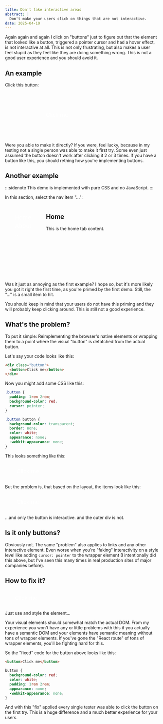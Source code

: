 ```yaml
---
title: Don't fake interactive areas
abstract: |
  Don't make your users click on things that are not interactive.
date: 2025-04-10
---
```


Again again and again I click on "buttons" just to figure out that the element that looked like a button, triggered a pointer cursor and had a hover effect, is not interactive at all. This is not only frustrating, but also makes a user feel stupid as they feel like they are doing something wrong. This is not a good user experience and you should avoid it.

## An example

Click this button:

<style>
  #demo-frustrating {
    cursor: pointer;
    background-color: var(--theme-link-color);
    color: white;
    padding: 4rem 8rem;
    max-width: 100%;
    border: none;
    border-radius: .5rem;
    display: inline-block;
    text-align: center;
  }
  #demo-frustrating:hover {
    background-color: var(--theme-color-b);
  }
  #demo-frustrating-trigger {
    cursor: pointer;
    background-color: transparent;
    border: none;
    outline: none;
    appearance: none;
    -webkit-appearance: none;
    -moz-appearance: none;
    color: white;
    font-size: 1.2rem;
  }
</style>
<div id="demo-frustrating">
  <button id="demo-frustrating-trigger">Click me</button>
</div>
<script>
  let missedClicks = 0;
  document.getElementById("demo-frustrating").addEventListener("click", function() {
    missedClicks++;
  });
  document.getElementById("demo-frustrating-trigger").addEventListener("click", function(e) {
    e.stopPropagation(); // Prevent the click event from bubbling up to the parent div
    e.preventDefault(); // Prevent the default action of the button
    alert(`You clicked the button after ${missedClicks} missed clicks!`);
    missedClicks = 0;
    return false; // Prevent the default action of the button
  });
</script>

Were you able to make it directly? If you were, feel lucky, because in my testing not a single person was able to make it first try. Some even just assumed the button doesn't work after clicking it 2 or 3 times. If you have a button like this, you should rething how you're implementing buttons.

## Another example

:::sidenote
This demo is implemented with pure CSS and no JavaScript.
:::

In this section, select the nav item "...":

<div id="demo-tabs">
  <nav>
    <label>
      <input type="radio" name="nav" value="home" checked>
      Home
    </label>
    <label>
      <input type="radio" name="nav" value="about">
      About
    </label>
    <label>
      <input type="radio" name="nav" value="more">
      ...
    </label>
  </nav>
  <div id="demo-tabs-content">
    <section id="home" class="tab-content">
      <h2>Home</h2>
      <p>This is the home tab content.</p>
    </section>
    <section id="about" class="tab-content">
      <h2>About</h2>
      <p>This is the about tab content.</p>
    </section>
    <section id="more" class="tab-content">
      <h2>More</h2>
      <p>You did it!</p>
    </section>
  </div>
</div>

<style>
  #demo-tabs {
    display: flex;
    gap: 1rem;
    min-height: 15rem;
    background-color: var(--theme-color-a);
  }
  #demo-tabs nav {
    display: flex;
    flex-direction: column;
    align-items: start;
    gap: .2rem;
    background-color: var(--theme-link-color);
    padding: 2rem;
  }
  #demo-tabs label {
    cursor: pointer;
    background-color: var(--theme-link-color);
    color: white;
    font-size: 1.2rem;
  }
  #demo-tabs input[type="radio"] {
    display: none; /* Hide the radio buttons */
  }
  #demo-tabs .tab-content {
    display: none; /* Hide all tab content by default */
  }
  #demo-tabs:has(input[value="home"]:checked) .tab-content#home {
    display: block; /* Show the selected tab content */
  }
  #demo-tabs:has(input[value="about"]:checked) .tab-content#about {
    display: block; /* Show the selected tab content */
  }
  #demo-tabs:has(input[value="more"]:checked) .tab-content#more {
    display: block; /* Show the selected tab content */
  }
</style>

Was it just as annoying as the first example? I hope so, but it's more likely you got it right the first time, as you're primed by the first demo. Still, the "..." is a small item to hit.

You should keep in mind that your users do not have this priming and they will probably keep clicking around. This is still not a good experience.

## What's the problem?

To put it simple: Reimplementing the browser's native elements or wrapping them to a point where the visual "button" is detatched from the actual button.

Let's say your code looks like this:

```html
<div class="button">
  <button>Click me</button>
</div>
```

Now you might add some CSS like this:

```css
.button {
  padding: 1rem 2rem;
  background-color: red;
  cursor: pointer;
}

.button button {
  background-color: transparent;
  border: none;
  color: white;
  appearance: none;
  -webkit-appearance: none;
}
```

This looks something like this:

<div class="button">
  <button onclick="alert('You clicked the button.')">Click me</button>
</div>
<style>
  .button {
    padding: 1rem 2rem;
    background-color: var(--theme-link-color);
    cursor: pointer;
    display: inline-block;
    border-radius: .5rem;
  }
  .button:hover {
    background-color: var(--theme-color-b);
  }
  .button button {
    font-size: 1.2rem;
    background-color: transparent;
    cursor: pointer;
    border: none;
    color: white;
    appearance: none;
    -webkit-appearance: none;
  }
</style>

But the problem is, that based on the layout, the items look like this:

<div class="button2">
  <button onclick="alert('You clicked the button.')">Click me</button>
</div>
<style>
  .button2 {
    padding: 1rem 2rem;
    outline: .2rem solid var(--theme-link-color);
    cursor: pointer;
    display: inline-block;
    border-radius: .5rem;
  }
  .button2 button {
    outline: .2rem solid var(--theme-link-color);
    font-size: 1.2rem;
    background-color: transparent;
    cursor: pointer;
    border: none;
    color: white;
    appearance: none;
    -webkit-appearance: none;
  }
</style>

...and only the button is interactive. and the outer div is not.

## Is it only buttons?

Obviously not. The same "problem" also applies to links and any other interactive element. Even worse when you're "faking" interactivity on a style level like adding `cursor: pointer` to the wrapper element (I intentionally did this above, but I've seen this many times in real production sites of major companies before).

## How to fix it?

<style>
  #demo-1 {
    cursor: pointer;
    background-color: var(--theme-link-color);
    color: white;
    padding: 1rem 2rem;
    border: none;
    border-radius: .5rem;
    font-size: 1.2rem;
  }
  #demo-1:hover {
    background-color: var(--theme-color-b);
  }
</style>
<button id="demo-1">Click me</button>
<script>
  document.getElementById("demo-1").addEventListener("click", function() {
    alert("You clicked the button!");
  });
</script>

Just use and style the element...

Your visual elements should somewhat match the actual DOM. From my experience you won't have any or little problems with this if you actually have a semantic DOM and your elements have semantic meaning without tons of wrapper elements. If you've gone the "React route" of tons of wrapper elements, you'll be fighting hard for this.

So the "fixed" code for the button above looks like this:

```html
<button>Click me</button>
```
```css
button {
  background-color: red;
  color: white;
  padding: 1rem 2rem;
  appearance: none;
  -webkit-appearance: none;
}
```

And with this "fix" applied every single tester was able to click the button on the first try. This is a huge difference and a much better experience for your users.
